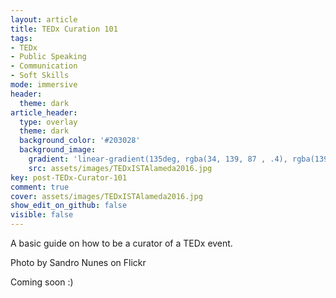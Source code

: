 ```yaml
---
layout: article
title: TEDx Curation 101
tags:
- TEDx
- Public Speaking
- Communication
- Soft Skills
mode: immersive
header:
  theme: dark
article_header:
  type: overlay
  theme: dark
  background_color: '#203028'
  background_image:
    gradient: 'linear-gradient(135deg, rgba(34, 139, 87 , .4), rgba(139, 34, 139, .4))'
    src: assets/images/TEDxISTAlameda2016.jpg
key: post-TEDx-Curator-101
comment: true
cover: assets/images/TEDxISTAlameda2016.jpg
show_edit_on_github: false
visible: false
---
```


A basic guide on how to be a curator of a TEDx event.

<!--more-->

<!-- The above "more" comment separates the post's excerpt (subtitle / description) from the remaining text -->

Photo by Sandro Nunes on Flickr

Coming soon :)
